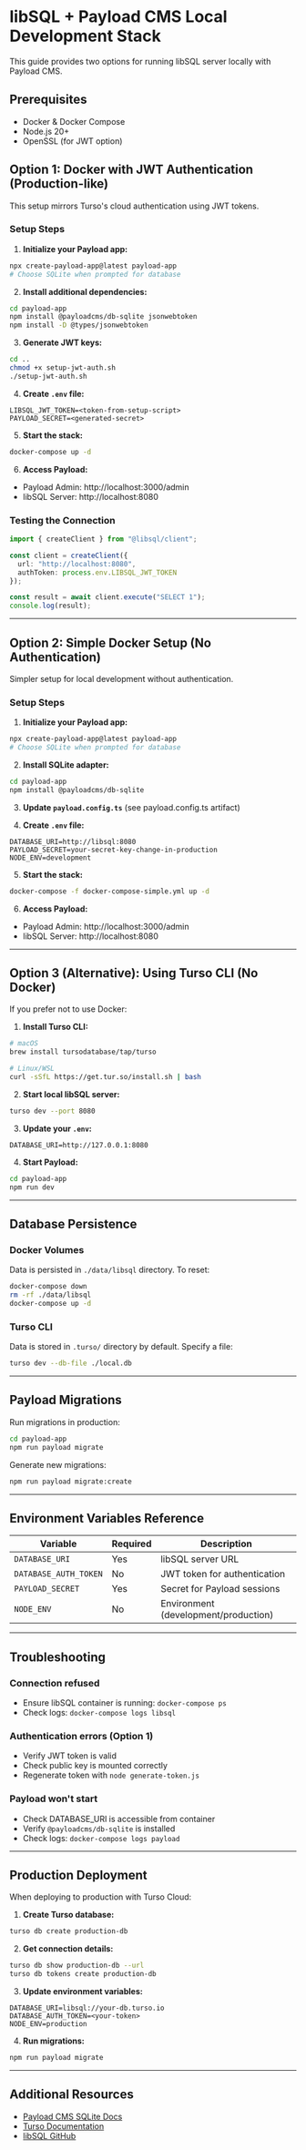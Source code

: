 # libSQL + Payload CMS Local Development Stack

This guide provides two options for running libSQL server locally with Payload CMS.

## Prerequisites

- Docker & Docker Compose
- Node.js 20+
- OpenSSL (for JWT option)

## Option 1: Docker with JWT Authentication (Production-like)

This setup mirrors Turso's cloud authentication using JWT tokens.

### Setup Steps

1. **Initialize your Payload app:**
```bash
npx create-payload-app@latest payload-app
# Choose SQLite when prompted for database
```

2. **Install additional dependencies:**
```bash
cd payload-app
npm install @payloadcms/db-sqlite jsonwebtoken
npm install -D @types/jsonwebtoken
```

3. **Generate JWT keys:**
```bash
cd ..
chmod +x setup-jwt-auth.sh
./setup-jwt-auth.sh
```

4. **Create `.env` file:**
```env
LIBSQL_JWT_TOKEN=<token-from-setup-script>
PAYLOAD_SECRET=<generated-secret>
```

5. **Start the stack:**
```bash
docker-compose up -d
```

6. **Access Payload:**
- Payload Admin: http://localhost:3000/admin
- libSQL Server: http://localhost:8080

### Testing the Connection

```typescript
import { createClient } from "@libsql/client";

const client = createClient({
  url: "http://localhost:8080",
  authToken: process.env.LIBSQL_JWT_TOKEN
});

const result = await client.execute("SELECT 1");
console.log(result);
```

---

## Option 2: Simple Docker Setup (No Authentication)

Simpler setup for local development without authentication.

### Setup Steps

1. **Initialize your Payload app:**
```bash
npx create-payload-app@latest payload-app
# Choose SQLite when prompted for database
```

2. **Install SQLite adapter:**
```bash
cd payload-app
npm install @payloadcms/db-sqlite
```

3. **Update `payload.config.ts`** (see payload.config.ts artifact)

4. **Create `.env` file:**
```env
DATABASE_URI=http://libsql:8080
PAYLOAD_SECRET=your-secret-key-change-in-production
NODE_ENV=development
```

5. **Start the stack:**
```bash
docker-compose -f docker-compose-simple.yml up -d
```

6. **Access Payload:**
- Payload Admin: http://localhost:3000/admin
- libSQL Server: http://localhost:8080

---

## Option 3 (Alternative): Using Turso CLI (No Docker)

If you prefer not to use Docker:

1. **Install Turso CLI:**
```bash
# macOS
brew install tursodatabase/tap/turso

# Linux/WSL
curl -sSfL https://get.tur.so/install.sh | bash
```

2. **Start local libSQL server:**
```bash
turso dev --port 8080
```

3. **Update your `.env`:**
```env
DATABASE_URI=http://127.0.0.1:8080
```

4. **Start Payload:**
```bash
cd payload-app
npm run dev
```

---

## Database Persistence

### Docker Volumes
Data is persisted in `./data/libsql` directory. To reset:
```bash
docker-compose down
rm -rf ./data/libsql
docker-compose up -d
```

### Turso CLI
Data is stored in `.turso/` directory by default. Specify a file:
```bash
turso dev --db-file ./local.db
```

---

## Payload Migrations

Run migrations in production:
```bash
cd payload-app
npm run payload migrate
```

Generate new migrations:
```bash
npm run payload migrate:create
```

---

## Environment Variables Reference

| Variable | Required | Description |
|----------|----------|-------------|
| `DATABASE_URI` | Yes | libSQL server URL |
| `DATABASE_AUTH_TOKEN` | No | JWT token for authentication |
| `PAYLOAD_SECRET` | Yes | Secret for Payload sessions |
| `NODE_ENV` | No | Environment (development/production) |

---

## Troubleshooting

### Connection refused
- Ensure libSQL container is running: `docker-compose ps`
- Check logs: `docker-compose logs libsql`

### Authentication errors (Option 1)
- Verify JWT token is valid
- Check public key is mounted correctly
- Regenerate token with `node generate-token.js`

### Payload won't start
- Check DATABASE_URI is accessible from container
- Verify `@payloadcms/db-sqlite` is installed
- Check logs: `docker-compose logs payload`

---

## Production Deployment

When deploying to production with Turso Cloud:

1. **Create Turso database:**
```bash
turso db create production-db
```

2. **Get connection details:**
```bash
turso db show production-db --url
turso db tokens create production-db
```

3. **Update environment variables:**
```env
DATABASE_URI=libsql://your-db.turso.io
DATABASE_AUTH_TOKEN=<your-token>
NODE_ENV=production
```

4. **Run migrations:**
```bash
npm run payload migrate
```

---

## Additional Resources

- [Payload CMS SQLite Docs](https://payloadcms.com/docs/database/sqlite)
- [Turso Documentation](https://docs.turso.tech)
- [libSQL GitHub](https://github.com/tursodatabase/libsql)
